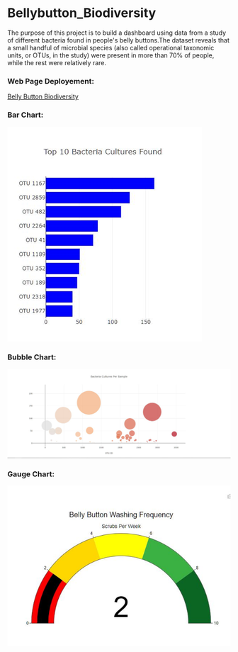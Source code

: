 # Bellybutton_Biodiversity
The purpose of this project is to build a dashboard using data from a study of different bacteria found in people's belly buttons.The dataset reveals that a small handful of microbial species (also called operational taxonomic units, or OTUs, in the study) were present in more than 70% of people, while the rest were relatively rare.

### Web Page Deployement:
[Belly Button Biodiversity](https://shivam0921.github.io/Bellybutton_Biodiversity/)

### Bar Chart:
![Bar Chart](https://github.com/shivam0921/Bellybutton_Biodiversity/blob/main/images/Bar%20Chart.JPG)

### Bubble Chart:
![Bubble Chart](https://github.com/shivam0921/Bellybutton_Biodiversity/blob/main/images/Bubble%20Chart.JPG)

### Gauge Chart:
![Gauge Chart](https://github.com/shivam0921/Bellybutton_Biodiversity/blob/main/images/Gauge.JPG)
